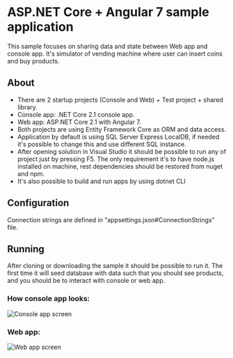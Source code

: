 # ASP.NET Core + Angular 7 sample application
This sample focuses on sharing data and state between Web app and console app. It's simulator of vending machine where user can insert coins and buy products.

## About
- There are 2 startup projects (Console and Web) + Test project + shared library.
- Console app: .NET Core 2.1 console app.
- Web app: ASP.NET Core 2.1 with Angular 7.
- Both projects are using Entity Framework Core as ORM and data access.
- Application by default is using SQL Server Express LocalDB, if needed it's possible to change this and use different SQL instance. 
- After opening solution in Visual Studio it should be possible to run any of project just by pressing F5. The only requirement it's to have node.js installed on machine, rest dependencies should be restored from nuget and npm.
- It's also possible to build and run apps by using dotnet CLI

## Configuration
Connection strings are defined in "appsettings.json#ConnectionStrings" file.

## Running
After cloning or downloading the sample it should be possible to run it.
The first time it will seed database with data such that you should see products, and you should be to interact with console or web app.

### How console app looks:
![Console app screen](https://i.imgur.com/5rsFsi1.png)


### Web app:
![Web app screen](https://i.imgur.com/lrfubvk.png)
